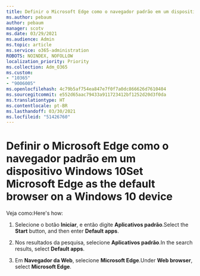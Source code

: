 ```yaml
---
title: Definir o Microsoft Edge como o navegador padrão em um dispositivo Windows 10
ms.author: pebaum
author: pebaum
manager: scotv
ms.date: 03/29/2021
ms.audience: Admin
ms.topic: article
ms.service: o365-administration
ROBOTS: NOINDEX, NOFOLLOW
localization_priority: Priority
ms.collection: Adm_O365
ms.custom:
- "10365"
- "9006005"
ms.openlocfilehash: 4c79b5af754ea847e7f0f7a0dc866626d7610404
ms.sourcegitcommit: e552d65aac79433a911723412bf1252d20d3f0da
ms.translationtype: HT
ms.contentlocale: pt-BR
ms.lasthandoff: 03/30/2021
ms.locfileid: "51426760"
---
```

# <a name="set-microsoft-edge-as-the-default-browser-on-a-windows-10-device"></a><span data-ttu-id="93c7e-102">Definir o Microsoft Edge como o navegador padrão em um dispositivo Windows 10</span><span class="sxs-lookup"><span data-stu-id="93c7e-102">Set Microsoft Edge as the default browser on a Windows 10 device</span></span>

<span data-ttu-id="93c7e-103">Veja como:</span><span class="sxs-lookup"><span data-stu-id="93c7e-103">Here's how:</span></span>

1. <span data-ttu-id="93c7e-104">Selecione o botão **Iniciar**, e então digite **Aplicativos padrão**.</span><span class="sxs-lookup"><span data-stu-id="93c7e-104">Select the **Start** button, and then enter **Default apps**.</span></span>

1. <span data-ttu-id="93c7e-105">Nos resultados da pesquisa, selecione **Aplicativos padrão**.</span><span class="sxs-lookup"><span data-stu-id="93c7e-105">In the search results, select **Default apps**.</span></span>

1. <span data-ttu-id="93c7e-106">Em **Navegador da Web**, selecione **Microsoft Edge**.</span><span class="sxs-lookup"><span data-stu-id="93c7e-106">Under **Web browser**, select **Microsoft Edge**.</span></span>
